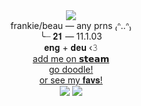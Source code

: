 <div align="center"> <img src=https://64.media.tumblr.com/831793f1e1c3dec2de96382472cd9f63/85ffa3ea44a449a2-74/s250x400/10fb30076de98ce1c7e84f4a543a090e9b5dbddb.gifv>
</div> <div align="center"> frankie/beau — any prns ₍ᐢ..ᐢ₎ </div>
</div> <div align="center"> ╰┈ 𝟐𝟏 — 11.1.03
</div> <div align="center"> 𝐞𝐧𝐠 + 𝐝𝐞𝐮 ‹𝟹
<div align="center">
     <a href="https://steamcommunity.com/id/loveliestlamb/"> add me on 𝘀𝘁𝗲𝗮𝗺 </a>
</div>
<div align="center">
     <a href="https://virtualkies.straw.page/">go doodle!</a>
</div>
<div align="center">
     <a href="https://letterboxd.com/virtualkie//">or see my 𝐟𝐚𝐯𝐬!</a>
</div>
<div align="center"> <img src=https://64.media.tumblr.com/70d79e9654883ffd5bc1b140b6575698/85ffa3ea44a449a2-ce/s100x200/60ec76432542e3c016f46b00028978c517f4a53f.pnj> <img src=https://64.media.tumblr.com/40fee97c5ddc08311590409cd6fef4f8/85ffa3ea44a449a2-7e/s100x200/3f2e7cc09703299967fa501727898767e85f71cf.pnj>
</div>

